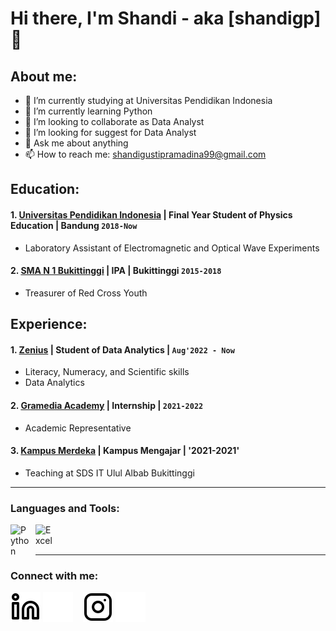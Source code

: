 # Hi there, I'm Shandi - aka [shandigp] 👋
## About me:
- 🔭 I’m currently studying at Universitas Pendidikan Indonesia
- 🌱 I’m currently learning Python
- 👯 I’m looking to collaborate as Data Analyst
- 🤔 I’m looking for suggest for Data Analyst
- 💬 Ask me about anything
- 📫 How to reach me: shandigustipramadina99@gmail.com

## Education:

#### 1. [Universitas Pendidikan Indonesia](https://www.upi.edu) | Final Year Student of Physics Education | Bandung `2018-Now`
   - Laboratory Assistant of Electromagnetic and Optical Wave Experiments
 #### 2. [SMA N 1 Bukittinggi](https://sman1bukittinggi.sch.id) | IPA | Bukittinggi `2015-2018`
   - Treasurer of Red Cross Youth

## Experience:
#### 1. [Zenius](https://www.zenius.net) | Student of Data Analytics | `Aug'2022 - Now`
   - Literacy, Numeracy, and Scientific skills
   - Data Analytics
#### 2. [Gramedia Academy](https://www.gramediaacademy.com) | Internship | `2021-2022`
   - Academic Representative
#### 3. [Kampus Merdeka](https://kampusmerdeka.kemdikbud.go.id) | Kampus Mengajar | '2021-2021'
   - Teaching at SDS IT Ulul Albab Bukittinggi
---

### Languages and Tools:

[<img align="left" alt="Python" width="30px" src="https://upload.wikimedia.org/wikipedia/commons/thumb/c/c3/Python-logo-notext.svg/110px-Python-logo-notext.svg.png?20100317150552" style="padding-right:10px;" />][webdev]
[<img align="left" alt="Excel" width="30px" src="https://is2-ssl.mzstatic.com/image/thumb/Purple126/v4/a8/fd/5a/a8fd5a84-c6f1-355f-3b9f-6e86598efaa3/XCEL.png/1200x630bb.png" style="padding-right:10px;" />][webdev]

<br />
<br />

---
### Connect with me:

[![website](./img/linkedin-light.svg)](https://www.linkedin.com/in/shandi-gusti-pramadina#gh-light-mode-only)
[![website](./img/linkedin-dark.svg)](https://www.linkedin.com/in/shandi-gusti-pramadina#gh-dark-mode-only)
&nbsp;&nbsp;
[![website](./img/instagram-light.svg)](https://www.instagram.com/shandigustip#gh-light-mode-only)
[![website](./img/instagram-dark.svg)](https://www.instagram.com/shandigustip/#gh-dark-mode-only)



[webdev]: https://github.com/shandigp/shandigp
